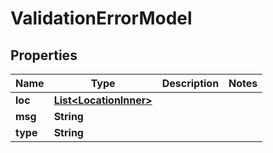 

# ValidationErrorModel


## Properties

| Name | Type | Description | Notes |
|------------ | ------------- | ------------- | -------------|
|**loc** | [**List&lt;LocationInner&gt;**](LocationInner.md) |  |  |
|**msg** | **String** |  |  |
|**type** | **String** |  |  |



